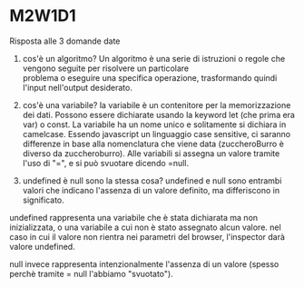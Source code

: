 # M2W1D1
Risposta alle 3 domande date

1) cos'è un algoritmo?
   Un algoritmo è  una serie di istruzioni o regole che vengono seguite per risolvere un particolare       
   problema o eseguire una specifica operazione, trasformando quindi l'input nell'output desiderato.

2) cos'è una variabile?
   la variabile è un contenitore per la memorizzazione dei dati. Possono essere dichiarate usando la keyword let (che prima era var) o const. La variabile ha un nome unico e solitamente si dichiara in camelcase. Essendo javascript un linguaggio case sensitive, ci saranno differenze in base alla nomenclatura che viene data (zuccheroBurro è diverso da zuccheroburro). Alle variabili si assegna un valore tramite l'uso di "=", e si può svuotare dicendo =null.

3) undefined è null sono la stessa cosa?
   undefined e null sono entrambi valori che indicano l'assenza di un valore definito, ma differiscono in significato.
   
undefined rappresenta una variabile che è stata dichiarata ma non inizializzata, o una variabile a cui non è stato assegnato alcun valore. nel caso in cui il valore non rientra nei parametri del browser, l'inspector darà valore undefined.

null invece rappresenta intenzionalmente l'assenza di un valore (spesso perchè tramite = null l'abbiamo "svuotato"). 
